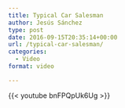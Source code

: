```yaml
---
title: Typical Car Salesman
author: Jesús Sánchez
type: post
date: 2016-09-15T20:35:14+00:00
url: /typical-car-salesman/
categories:
  - Video
format: video

---
```

{{< youtube bnFPQpUk6Ug >}}